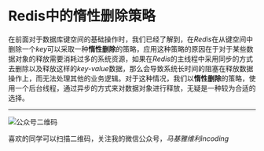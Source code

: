 # Redis中的惰性删除策略

在前面对于数据库键空间的基础操作时，我们已经了解到，在*Redis*在从键空间中删除一个*key*可以采取一种**惰性删除**的策略，应用这种策略的原因在于对于某些数据对象的释放需要消耗过多的系统资源，如果在*Redis*的主线程中采用同步的方式去删除以及释放这样的*key-value*数据，那么会导致系统长时间的阻塞在释放数据操作上，而无法处理其他的业务逻辑。对于这种情况，我们以**惰性删除**的策略，使用一个后台线程，通过异步的方式来对数据对象进行释放，无疑是一种较为合适的选择。

***
![公众号二维码](https://machiavelli-1301806039.cos.ap-beijing.myqcloud.com/qrcode_for_gh_836beef2355a_344.jpg)

喜欢的同学可以扫描二维码，关注我的微信公众号，*马基雅维利incoding*